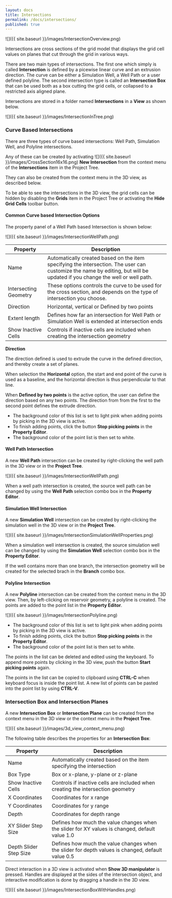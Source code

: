 ```yaml
---
layout: docs
title: Intersections
permalink: /docs/intersections/
published: true
---
```


![]({{ site.baseurl }}/images/IntersectionOverview.png)

Intersections are cross sections of the grid model that displays the grid cell values on planes that cut through the grid in various ways. 

There are two main types of intersections. The first one which simply is called **Intersection** is defined by a picewise linear curve and an extrusion direction. The curve can be either a Simulation Well, a Well Path or a user defined polyline. The second intersection type is called an **Intersection Box** that can be used both as a box cutting the grid cells, or collapsed to a restricted axis aligned plane. 

Intersections are stored in a folder named **Intersections** in a **View** as shown below.

![]({{ site.baseurl }}/images/IntersectionInTree.png)

### Curve Based **Intersections**

There are three types of curve based intersections: Well Path, Simulation Well, and Polyline intersections.

Any of these can be created by activating ![]({{ site.baseurl }}/images/CrossSection16x16.png) **New Intersection** from the context menu of the **Intersections** item in the Project Tree.

They can also be created from the context menu in the 3D view, as described below.

<div class="note info">
To be able to see the intersections in the 3D view, the grid cells can be hidden by disabling the <b>Grids</b> item in the Project Tree or activating the <b>Hide Grid Cells</b> toolbar button.
</div>

#### Common Curve based Intersection Options

The property panel of a Well Path based Intersection is shown below:

 ![]({{ site.baseurl }}/images/IntersectionWellPath.png)
 
Property       | Description
---------------|------------
Name           | Automatically created based on the item specifying the intersection. The user can customize the name by editing, but will be updated if you change the well or well path.
Intersecting Geometry | These options controls the curve to be used for the cross section, and depends on the type of intersection you choose.
Direction      | Horizontal, vertical or Defined by two points
Extent length  | Defines how far an intersection for Well Path or Simulation Well is extended at intersection ends
Show Inactive Cells | Controls if inactive cells are included when creating the intersection geometry

**Direction**

The direction defined is used to extrude the curve in the defined direction, and thereby create a set of planes. 

When selection the **Horizontal** option, the start and end point of the curve is used as a baseline, and the horizontal direction is thus perpendicular to that line.

When **Defined by two points** is the active option, the user can define the direction based on any two points. The direction from  from the first to the second point defines the extrude direction. 

- The background color of this list is set to light pink when adding points by picking in the 3D view is active. 
- To finish adding points, click the button **Stop picking points** in the **Property Editor**. 
- The background color of the point list is then set to white. 

#### Well Path Intersection
A new **Well Path** intersection can be created by right-clicking the well path in the 3D view or in the **Project Tree**. 
 
![]({{ site.baseurl }}/images/IntersectionWellPath.png)
 
When a well path intersection is created, the source well path can be changed by using the **Well Path** selection combo box in the **Property Editor**.

#### Simulation Well Intersection
A new **Simulation Well** intersection can be created by right-clicking the simulation well in the 3D view or in the **Project Tree**.

![]({{ site.baseurl }}/images/IntersectionSimulationWellProperties.png)

When a simulation well intersection is created, the source simulation well can be changed by using the **Simulation Well** selection combo box in the **Property Editor**. 

If the well contains more than one branch, the intersection geometry will be created for the selected brach in the **Branch** combo box.

#### Polyline Intersection
A new **Polyline** intersection can be created from the context menu in the 3D view. Then, by left-clicking on reservoir geometry, a polyline is created. The points are added to the point list in the **Property Editor**. 

![]({{ site.baseurl }}/images/IntersectionPolyline.png)

- The background color of this list is set to light pink when adding points by picking in the 3D view is active. 
- To finish adding points, click the button **Stop picking points** in the **Property Editor**. 
- The background color of the point list is then set to white. 

The points in the list can be deleted and edited using the keyboard.
To append more points by clicking in the 3D view, push the button **Start picking points** again.

The points in the list can be copied to clipboard using **CTRL-C** when keyboard focus is inside the point list. A new list of points can be pasted into the point list by using **CTRL-V**.

### Intersection Box and Intersection Planes

A new **Intersection Box** or **Intersection Plane** can be created from the context menu in the 3D view or the context menu in the **Project Tree**.

![]({{ site.baseurl }}/images/3d_view_context_menu.png)

The following table describes the properties for an **Intersection Box**:

Property       | Description
---------------|------------
Name           | Automatically created based on the item specifying the intersection
Box Type       | Box or x-plane, y-plane or z-plane
Show Inactive Cells | Controls if inactive cells are included when creating the intersection geometry
X Coordinates  | Coordinates for x range
Y Coordinates  | Coordinates for y range
Depth          | Coordinates for depth range
XY Slider Step Size | Defines how much the value changes when the slider for XY values is changed, default value 1.0
Depth Slider Step Size | Defines how much the value changes when the slider for depth values is changed, default value 0.5

Direct interaction in a 3D view is activated when **Show 3D manipulator** is pressed. Handles are displayed at the sides of the intersection object, and interactive modification is done by dragging a handle in the 3D view.

![]({{ site.baseurl }}/images/IntersectionBoxWithHandles.png)
